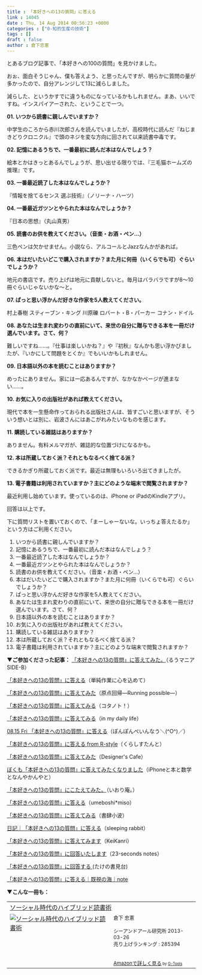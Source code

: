 ```yaml
---
title : 「本好きへの13の質問」に答える
link : 14045
date : Thu, 14 Aug 2014 00:56:23 +0000
categories : ["0-知的生産の技術"]
tags : []
draft : false
author : 倉下忠憲
---
```


とあるブログ記事で、「本好きへの100の質問」を見かけました。

おぉ、面白そうじゃん、僕も答えよう、と思ったんですが、明らかに質問の量が多かったので、自分アレンジして13に減らしました。

減らした、というかすでに違うものになっているかもしれません。まあ、いいですね。インスパイアーされた、ということで一つ。

<strong>01. いつから読書に親しんでいますか？</strong>

中学生のころから赤川次郎さんを読んでいましたが、高校時代に読んだ『ねじまきどりクロニクル』で頭のネジを変な方向に回されて以来読書中毒です。

<strong>02. 記憶にあるうちで、一番最初に読んだ本はなんでしょう？</strong>

絵本とかはきっとあるんでしょうが、思い出せる限りでは、『三毛猫ホームズの推理』です。

<strong>03. 一番最近読了した本はなんでしょうか？</strong>

『情報を捨てるセンス 選ぶ技術』（ノリーナ・ハーツ）

<strong>04. 一番最近ガツンとやられた本はなんでしょうか？</strong>

『日本の思想』（丸山真男）

<strong>05. 読書のお供を教えてください。（音楽・お酒・ペン…）</strong>

三色ペンは欠かせません。小説なら、アルコールとJazzなんかがあれば。

<strong>06. 本はだいたいどこで購入されますか？また月に何冊（いくらでも可）ぐらいでしょうか？</strong>

地元の書店です。売り上げは地元に貢献しないと。毎月はバラバラですが8〜10冊ぐらいじゃないかな〜と。

<strong>07. ぱっと思い浮かんだ好きな作家を5人教えてください。</strong>

村上春樹
スティーブン・キング
川原礫
ロバート・B・パーカー
コナン・ドイル

<strong>08. あなたは生まれ変わりの直前にいて、来世の自分に贈与できる本を一冊だけ選んでいます。さて、何？</strong>

難しいですね……。『仕事は楽しいかね？』や『初秋』なんかも思い浮かびましたが、『いかにして問題をとくか』でもいいかもしれません。

<strong>09. 日本語以外の本を読むことはありますか？</strong>

めったにありません。家には一応あるんですが、なかなかページが進まない……。

<strong>10. お気に入りの出版社があれば教えてください。</strong>

現代で本を一生懸命作っておられる出版社さんは、皆すごいと思いますが、そういう想いとは別に、岩波さんにはあこがれみたいなものを感じます。

<strong>11. 購読している雑誌はありますか？</strong>

ありません。有料メルマガが、雑誌的な位置づけになるかも。

<strong>12. 本は所蔵しておく派？それともなるべく捨てる派？</strong>
 
できるかぎり所蔵しておく派です。最近は無理もいろいろ出てきましたが。
 
<strong>13. 電子書籍は利用されていますか？主にどのような端末で閲覧されますか？</strong>

最近利用し始めています。使っているのは、iPhone or iPadのKindleアプリ。

回答は以上です。

下に質問リストを置いておくので、「まーしゃーないな。いっちょ答えたるか」という方はご利用ください。

01. いつから読書に親しんでいますか？
02. 記憶にあるうちで、一番最初に読んだ本はなんでしょう？
03. 一番最近読了した本はなんでしょうか？
04. 一番最近ガツンとやられた本はなんでしょうか？
05. 読書のお供を教えてください。（音楽・お酒・ペン…）
06. 本はだいたいどこで購入されますか？また月に何冊（いくらでも可）ぐらいでしょうか？
07. ぱっと思い浮かんだ好きな作家を5人教えてください。
08. あなたは生まれ変わりの直前にいて、来世の自分に贈与できる本を一冊だけ選んでいます。さて、何？
09. 日本語以外の本を読むことはありますか？
10. お気に入りの出版社があれば教えてください。
11. 購読している雑誌はありますか？
12. 本は所蔵しておく派？それともなるべく捨てる派？
13. 電子書籍は利用されていますか？主にどのような端末で閲覧されますか？

<strong>▼ご参加くださった記事：</strong>
<a href="http://ruumania.postach.io/ben-hao-kiheno13nozhi-wen-nida-etemita" target="_blank" rel="noopener">「本好きへの13の質問」に答えてみた。</a>（るうマニアSIDE-B）

<a href="http://www.tjsg-kokoro.com/2014/08/14/book-qa13/?utm_source=rss&amp;utm_medium=rss&amp;utm_campaign=book-qa13" target="_blank" rel="noopener">「本好きへの13の質問」に答える</a>（単純作業に心を込めて）

<a href="http://mfineocean.blog98.fc2.com/blog-entry-662.html" target="_blank" rel="noopener">「本好きへの13の質問」に答えてみた</a>（原点回帰―Running possible―）

<a href="http://cotanote.com/archives/9036?utm_source=dlvr.it&amp;utm_medium=twitter&amp;utm_campaign=post-9036" target="_blank" rel="noopener">「本好きへの13の質問」に答えてみる</a>（コタノト！）

<a href="http://d.hatena.ne.jp/fuchikoma/20140814#p1?utm_source=twitterfeed&amp;utm_medium=twitter" target="_blank" rel="noopener">「本好きへの13の質問」に答えてみる</a>（in my daily life）

<a href="http://ponponpainnow.blog.fc2.com/blog-entry-436.html" target="_blank" rel="noopener">08.15 Fri 「本好きへの13の質問」に答える</a>（ぽんぽんぺいんなう＼(^O^)／）

<a href="http://kurasistant.com/archives/4520introduce" target="_blank" rel="noopener">「本好きへの13の質問」に答える from R-style</a>（くらしすたんと）

<a href="http://designers-cafe.net/archives/647?utm_source=dlvr.it&amp;utm_medium=twitter" target="_blank" rel="noopener">「本好きへの13の質問」に答えてみた</a>（Designer's Cafe）

<a href="http://d.hatena.ne.jp/choiyaki/20140816/1408184774" target="_blank" rel="noopener">ぼくも「本好きへの13の質問」に答えてみたくなりました</a>（iPhoneと本と数学となんやかんやと）

<a href="http://ameblo.jp/uraiory/entry-11911525535.html" target="_blank" rel="noopener">「本好きへの13の質問」にこたえてみた。</a>（いおり庵。）

<a href="http://umeboshi-miso.blogspot.jp/2014/08/13.html?spref=tw" target="_blank" rel="noopener">「本好きへの13の質問」に答える</a>（umeboshi*miso）

<a href="http://sazanami.gekkoh.org/book/index.php/archives/4302" target="_blank" rel="noopener">「本好きへの13の質問」に答えてみる</a>（書肆小波）

<a href="http://sleepingrabbit.cocolog-nifty.com/blog/2014/08/13-e0b1.html" target="_blank" rel="noopener">日記｜「本好きへの13の質問」に答える</a>（sleeping rabbit）

<a href="http://keikanri.com/archives/14680" target="_blank" rel="noopener">「本好きへの13の質問」に答えてみます</a>（KeiKanri）

<a href="http://23secnotes.postach.io/ben-hao-kiheno13nozhi-wen-nihui-da-itashimasu" target="_blank" rel="noopener">「本好きへの13の質問」に回答いたします</a>（23-seconds notes）

<a href="http://mkbamboo.net/2014/11/06/2016" target="_blank" rel="noopener">「本好きへの13の質問」に回答する </a>(たけの書見台)

<a href="https://note.com/dejavudelmar/n/n759e2ef83205">「本好きへの13の質問」に答える｜既視の海｜note</a>

<strong>▼こんな一冊も：</strong>
<table  border="0" cellpadding="5"><tr><td colspan="2"><a href="http://www.amazon.co.jp/%E3%82%BD%E3%83%BC%E3%82%B7%E3%83%A3%E3%83%AB%E6%99%82%E4%BB%A3%E3%81%AE%E3%83%8F%E3%82%A4%E3%83%96%E3%83%AA%E3%83%83%E3%83%89%E8%AA%AD%E6%9B%B8%E8%A1%93-%E5%80%89%E4%B8%8B-%E5%BF%A0%E6%86%B2/dp/4863541244%3FSubscriptionId%3D15SMZCTB9V8NGR2TW082%26tag%3Drashita1000-22%26linkCode%3Dxm2%26camp%3D2025%26creative%3D165953%26creativeASIN%3D4863541244" target="_blank" rel="noopener">ソーシャル時代のハイブリッド読書術</a><img src="http://www.assoc-amazon.jp/e/ir?t=rashita1000-22&l=ur2&o=9" width="1" height="1" style="border: none;" alt="" /></td></tr><tr><td valign="top"><a href="http://www.amazon.co.jp/%E3%82%BD%E3%83%BC%E3%82%B7%E3%83%A3%E3%83%AB%E6%99%82%E4%BB%A3%E3%81%AE%E3%83%8F%E3%82%A4%E3%83%96%E3%83%AA%E3%83%83%E3%83%89%E8%AA%AD%E6%9B%B8%E8%A1%93-%E5%80%89%E4%B8%8B-%E5%BF%A0%E6%86%B2/dp/4863541244%3FSubscriptionId%3D15SMZCTB9V8NGR2TW082%26tag%3Drashita1000-22%26linkCode%3Dxm2%26camp%3D2025%26creative%3D165953%26creativeASIN%3D4863541244" target="_blank" rel="noopener"><img src="http://ecx.images-amazon.com/images/I/31m4SHzWXQL._SL160_.jpg" border="0" alt="ソーシャル時代のハイブリッド読書術" /></a></td><td valign="top"><font size="-1">倉下 忠憲 <br /><br />シーアンドアール研究所  2013-03-26<br />売り上げランキング : 285394<br /><br /><br /><a href="http://www.amazon.co.jp/%E3%82%BD%E3%83%BC%E3%82%B7%E3%83%A3%E3%83%AB%E6%99%82%E4%BB%A3%E3%81%AE%E3%83%8F%E3%82%A4%E3%83%96%E3%83%AA%E3%83%83%E3%83%89%E8%AA%AD%E6%9B%B8%E8%A1%93-%E5%80%89%E4%B8%8B-%E5%BF%A0%E6%86%B2/dp/4863541244%3FSubscriptionId%3D15SMZCTB9V8NGR2TW082%26tag%3Drashita1000-22%26linkCode%3Dxm2%26camp%3D2025%26creative%3D165953%26creativeASIN%3D4863541244" target="_blank" rel="noopener">Amazonで詳しく見る</a></font><font size="-2"> by <a href="http://www.goodpic.com/mt/aws/index.html" >G-Tools</a></font></td></tr></table>

